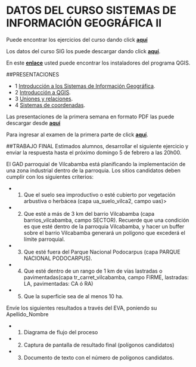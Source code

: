 # DATOS DEL CURSO SISTEMAS DE INFORMACIÓN GEOGRÁFICA II


Puede encontrar los ejercicios del curso dando click **[aquí](https://dl.dropboxusercontent.com/u/44902322/M%C3%93DULO.pdf)**

Los datos del curso SIG los puede descargar dando click **[aquí](https://dl.dropboxusercontent.com/u/44902322/archivos%20curso.rar)**.

En este **[enlace](http://www.qgis.org/es/site/forusers/download.html)** usted puede encontrar los instaladores del programa QGIS.

##PRESENTACIONES

* 1 [Introducción a los Sistemas de Información Geográfica](http://prezi.com/xqchyd2kyll9/?utm_campaign=share&utm_medium=copy&rc=ex0share).
* 2 [Introducción a QGIS](http://prezi.com/g6tgw3mpbecg/?utm_campaign=share&utm_medium=copy&rc=ex0share).
* 3 [Uniones y relaciones](http://prezi.com/9ytrrdx6ox4i/?utm_campaign=share&utm_medium=copy&rc=ex0share).
* 4 [Sistemas de coordenadas](http://prezi.com/dly7amsks1kc/?utm_campaign=share&utm_medium=copy&rc=ex0share).

Las presentaciones de la primera semana en formato PDF las puede descargar desde **[aquí](https://dl.dropboxusercontent.com/u/44902322/SIG/presentaciones%20primera%20semana.rar)**

Para ingresar al examen de la primera parte de click **[aquí](https://goo.gl/forms/WvLVWAGbo8zvBKlA2)**.

##TRABAJO FINAL
Estimados alumnos, desarrollar el siguiente ejercicio y enviar la respuesta hasta el próximo domingo 5 de febrero a las 20h00.

El GAD parroquial de Vilcabamba está planificando la implementación de una zona industrial dentro de la parroquia. Los sitios candidatos deben cumplir con los siguientes criterios:

* 1. Que el suelo sea improductivo o esté cubierto por vegetación arbustiva o herbácea (capa ua_suelo_vilca2, campo uas)>

* 2. Que esté a más de 3 km del barrio Vilcabamba (capa barrios_vilcabamba, campo SECTOR). Recuerde que una condición es que esté dentro de la parroquia Vilcabamba, y hacer un buffer sobre el barrio Vilcabamba generará un polígono que excederá el límite parroquial.

* 3. Que esté fuera del Parque Nacional Podocarpus (capa PARQUE NACIONAL PODOCARPUS).

* 4. Que esté dentro de un rango de 1 km de vías lastradas o pavimentadas(capa tr_carret_vilcabamba, campo FIRME, lastradas: LA, pavimentadas: CA ó RA)

* 5. Que la superficie sea de al menos 10 ha.

Envíe los siguientes resultados a través del EVA, poniendo su Apellido_Nombre

* 1. Diagrama de flujo del proceso

* 2. Captura de pantalla de resultado final (polígonos candidatos)

* 3. Documento de texto con el número de polígonos candidatos.
